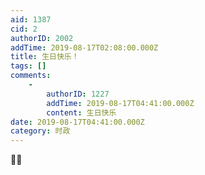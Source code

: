 ```yaml
---
aid: 1387
cid: 2
authorID: 2002
addTime: 2019-08-17T02:08:00.000Z
title: 生日快乐！
tags: []
comments:
    -
        authorID: 1227
        addTime: 2019-08-17T04:41:00.000Z
        content: 生日快乐
date: 2019-08-17T04:41:00.000Z
category: 时政
---
```


🐸🎂
